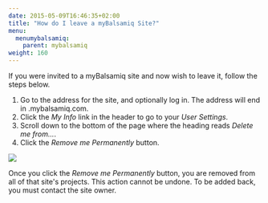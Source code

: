 ```yaml
---
date: 2015-05-09T16:46:35+02:00
title: "How do I leave a myBalsamiq Site?"
menu:
  menumybalsamiq:
    parent: mybalsamiq
weight: 160
---
```


If you were invited to a myBalsamiq site and now wish to leave it, follow the steps below.

1.  Go to the address for the site, and optionally log in. The address will end in .mybalsamiq.com.
2.  Click the _My Info_ link in the header to go to your _User Settings_.
3.  Scroll down to the bottom of the page where the heading reads _Delete me from..._.
4.  Click the _Remove me Permanently_ button.

[![](http://media.balsamiq.com/img/support/prodfaqs/myb-leave-site.png)](http://media.balsamiq.com/img/support/prodfaqs/myb-leave-site.png)

Once you click the _Remove me Permanently_ button, you are removed from all of that site's projects. This action cannot be undone. To be added back, you must contact the site owner.
